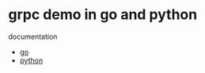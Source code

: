 # grpc demo in go and python 
documentation 
- <a href="/go">go</a>
- <a href="/python">python</a>

